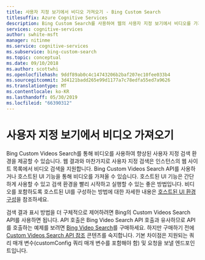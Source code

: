 ```yaml
---
title: 사용자 지정 보기에서 비디오 가져오기 - Bing Custom Search
titlesuffix: Azure Cognitive Services
description: Bing Custom Search를 사용하여 웹의 사용자 지정 보기에서 비디오를 가져오는 방법에 대한 간략한 개요입니다.
services: cognitive-services
author: swhite-msft
manager: nitinme
ms.service: cognitive-services
ms.subservice: bing-custom-search
ms.topic: conceptual
ms.date: 09/10/2018
ms.author: scottwhi
ms.openlocfilehash: 9ddf89ab0c4c14743206b2baf207ec10fee033b4
ms.sourcegitcommit: 3d4121badd265e99d1177a7c78edfa55ed7a9626
ms.translationtype: MT
ms.contentlocale: ko-KR
ms.lasthandoff: 05/30/2019
ms.locfileid: "66390312"
---
```

# <a name="get-videos-from-your-custom-view"></a>사용자 지정 보기에서 비디오 가져오기

Bing Custom Videos Search를 통해 비디오를 사용하여 향상된 사용자 지정 검색 환경을 제공할 수 있습니다. 웹 결과와 마찬가지로 사용자 지정 검색은 인스턴스의 웹 사이트 목록에서 비디오 검색을 지원합니다. Bing Custom Videos Search API를 사용하거나 호스트된 UI 기능을 통해 비디오를 가져올 수 있습니다. 호스트된 UI 기능은 간단하게 사용할 수 있고 검색 환경을 빨리 시작하고 실행할 수 있는 좋은 방법입니다. 비디오를 포함하도록 호스트된 UI를 구성하는 방법에 대한 자세한 내용은 [호스트된 UI 환경 구성](hosted-ui.md)을 참조하세요.

검색 결과 표시 방법을 더 구체적으로 제어하려면 Bing의 Custom Videos Search API를 사용하면 됩니다. API 호출은 Bing Video Search API 호출과 유사하므로 API를 호출하는 예제를 보려면 [Bing Video Search](../Bing-Video-Search/search-the-web.md)를 구매하세요. 하지만 구매하기 전에 [Custom Videos Search API 참조](https://docs.microsoft.com/rest/api/cognitiveservices-bingsearch/bing-custom-videos-api-v7-reference) 콘텐츠를 숙지합니다. 기본 차이점은 지원되는 쿼리 매개 변수(customConfig 쿼리 매개 변수를 포함해야 함) 및 요청을 보낼 엔드포인트입니다.

<!--
## Next steps

[Call your custom view](search-your-custom-view.md)
-->
